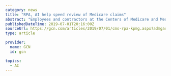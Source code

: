 ```yaml
---
category: news
title: "RPA, AI help speed review of Medicare claims"
abstract: "Employees and contractors at the Centers of Medicare and Medicaid Services spend countless hours every year reviewing thousands of medical records to ensure the accuracy of Medicare Advantage payments. An automated intake tool is working to change that."
publishedDateTime: 2019-07-01T20:16:00Z
sourceUrl: https://gcn.com/articles/2019/07/01/cms-rpa-kpmg.aspx?admgarea=TC_EmergingTech
type: article

provider:
  name: GCN
  id: gcn

topics:
  - AI
---
```

